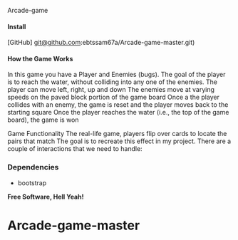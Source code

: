 Arcade-game
#### Install

[GitHub]  git@github.com:ebtssam67a/Arcade-game-master.git)


#### How the Game Works

In this game you have a Player and Enemies (bugs). The goal of the player is to reach the water, without colliding into any one of the enemies.
The player can move left, right, up and down
The enemies move at varying speeds on the paved block portion of the game board
Once a the player collides with an enemy, the game is reset and the player moves back to the starting square
Once the player reaches the water (i.e., the top of the game board), the game is won


Game Functionality
The real-life game, players flip over cards to locate the pairs that match The goal is to recreate this effect in my project. There are a couple of interactions that we  need to handle:

### Dependencies 
* bootstrap


**Free Software, Hell Yeah!**
# Arcade-game-master
